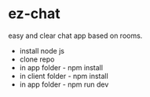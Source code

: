 # ez-chat
easy and clear chat app based on rooms.
- install node js
- clone repo 
- in app folder - npm install
- in client folder - npm install
- in app folder - npm run dev
